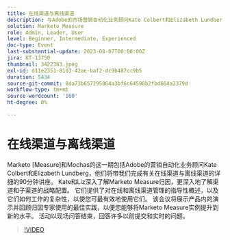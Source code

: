 ```yaml
---
title: 在线渠道与离线渠道
description: 与Adobe的市场营销自动化业务顾问Kate Colbert和Elizabeth Lundberg一起参加一个关于使用Marketo Measure归因优化线上和线下渠道的深入的90分钟会议，其中介绍战略配置、最佳实践和实时问答。
solution: Marketo Measure
role: Admin, Leader, User
level: Beginner, Intermediate, Experienced
doc-type: Event
last-substantial-update: 2023-08-07T00:00:00Z
jira: KT-13750
thumbnail: 3422363.jpeg
exl-id: d11e2351-81d3-42ae-baf2-dc9b487cc9b5
duration: 5434
source-git-commit: 8da73b657295864a3bf6c64598b2fbd664a2379d
workflow-type: tm+mt
source-wordcount: '160'
ht-degree: 0%

---
```


# 在线渠道与离线渠道

Marketo [Measure]和Mochas的这一期包括Adobe的营销自动化业务顾问Kate Colbert和Elizabeth Lundberg，他们将带我们完成有关在线渠道与离线渠道的详细的90分钟讲座。 Kate和Liz深入了解Marketo Measure归因，更深入地了解渠道和子渠道的战略配置。 它们提供了对在线和离线渠道管理的指导性概述，以及它们如何工作的复杂性，以使您可最有效地使用它们。 该会议将展示产品内的演示并回顾归因专家使用的最佳实践，以便您能够将Marketo Measure实例提升到新的水平。 活动以现场问答结束，回答许多以前提交和实时的问题。

>[!VIDEO](https://video.tv.adobe.com/v/3422363/?learn=on)
